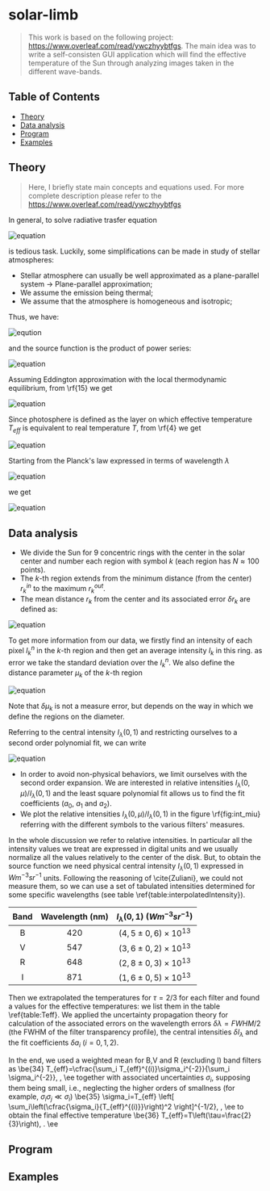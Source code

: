 # solar-limb

> This work is based on the following project: https://www.overleaf.com/read/ywczhyybtfgs. The main idea was to write a self-consisten GUI application which will find the effective temperature of the Sun through analyzing images taken in the different wave-bands.

## Table of Contents

- [Theory](#theory)
- [Data analysis](#data-analysis)
- [Program](#program)
- [Examples](#examples)

## Theory

> Here, I briefly state main concepts and equations used. For more complete description please refer to the https://www.overleaf.com/read/ywczhyybtfgs

In general, to solve radiative trasfer equation

![equation](http://latex.codecogs.com/gif.latex?\frac{dI_\lambda}{\kappa_\lambda&space;ds}=\frac{dI_\lambda}{d\tau_{\lambda&space;s}}=-I_\lambda&space;&plus;&space;\frac{\epsilon_\lambda}{\kappa_\lambda}=-I_\lambda&space;&plus;&space;S_\lambda,&space;\quad&space;\quad&space;\quad&space;(1))


is tedious task. Luckily, some simplifications can be made in study of stellar atmospheres:

- Stellar atmosphere can usually be well approximated as a plane-parallel system -> Plane-parallel approximation;
- We assume the emission being thermal;
- We assume that the atmosphere is homogeneous and isotropic;

Thus, we have:

![eqution](http://latex.codecogs.com/gif.latex?I^{(1)}_\lambda&space;=&space;B_\lambda&space;-\frac{\cos\theta}{\kappa_\lambda}\frac{\partial&space;B_\lambda}{\partial&space;z}&space;,&space;\quad&space;\quad&space;\quad&space;(2))

and the source function is the product of power series:

![equation](http://latex.codecogs.com/gif.latex?S_\lambda=I_\lambda\left(0,1\right)\sum_{n=0}^m&space;a_{\lambda&space;n}\tau_\lambda^n,&space;\quad&space;I_\lambda(0,&space;\mu)=I_\lambda(0,&space;1)=\sum_{n=0}^m&space;a_{\lambda&space;n}n!\mu^n,&space;\quad&space;\quad&space;\quad&space;(3))

Assuming Eddington approximation with the local thermodynamic equilibrium, from \rf{15} we get

![equation](http://latex.codecogs.com/gif.latex?T^4(\tau)=\frac{3}{4}T_{eff}^4\left(\tau&plus;\frac{2}{3}\right),&space;\quad&space;\quad&space;\quad&space;(4))

Since photosphere is defined as the layer on which effective temperature $T_{eff}$ is equivalent to real temperature $T$, from \rf{4} we get

![equation](http://latex.codecogs.com/gif.latex?T_{eff}^{phot}=T\left(\tau=2/3\right),&space;\quad&space;\quad&space;\quad&space;(5))

Starting from the Planck's law expressed in terms of wavelength $\lambda$

![equation](http://latex.codecogs.com/gif.latex?B_\lambda(\lambda,&space;T)=\frac{2hc^2}{\lambda^5}&space;\frac{1}{e^{\frac{hc}{\lambda&space;k_B&space;T}}&space;-1},&space;\quad&space;\quad&space;\quad&space;(6))

we get

![equation](http://latex.codecogs.com/gif.latex?T(\tau_\lambda)=\frac{hc}{k\lambda}\frac{1}{\log\left(1&plus;\frac{2hc^2}{\lambda^5S_\lambda(\tau_\lambda)}\right)}&space;,&space;\quad&space;\quad&space;\quad&space;(7))

## Data analysis

- We divide the Sun for 9 concentric rings with the center in the solar center and number each region with symbol $k$ (each region has $N\approx 100$ points). 
- The  $k$-th region extends from the minimum distance (from the center) $r_k^{in}$ to the maximum $r_k^{out}$. 
- The mean distance $r_k$ from the center and its associated error $\delta r_k$ are defined as:

![equation](http://latex.codecogs.com/gif.latex?r_k=\frac{r_k^{in}&plus;r_k^{out}}{2},&space;\quad&space;\delta&space;r_k=\frac{r_k^{in}-r_k^{out}}{2}&space;,&space;\quad&space;\quad&space;\quad&space;(8))

To get more information from our data, we firstly find an intensity of each pixel $I_k^n$ in the $k$-th region and then get an average intensity $I_k$ in this ring. as error we take the standard deviation over the $I_k^n$. We also define the distance parameter $\mu_k$ of the $k$-th region 

![equation](http://latex.codecogs.com/gif.latex?I_k=\frac{1}{N_k}\sum_{n=1}^{N_k}I_k^n\pm\Delta_k&space;I_k,&space;\quad&space;\mu_k=\sqrt{1-\left(\frac{r_k}{R}\right)^2}\pm\frac{r_k}{\sqrt{1-\left(\frac{r_k}{R}\right)^2}}\delta&space;r_k,&space;\quad&space;\quad&space;\quad&space;(9))

Note that $\delta\mu_k$ is not a measure error, but depends on the way in which we define the regions on the diameter.

Referring to the central intensity $I_\lambda\left(0, 1\right)$ and restricting ourselves to a second order polynomial fit, we can write

![equation](http://latex.codecogs.com/gif.latex?\frac{I_\lambda(0,\mu)}{I_\lambda(0,1)}=a_0&plus;a_1\mu&plus;2a_2\mu^2,&space;\quad&space;\frac{S_\lambda(\tau_\lambda)}{I_\lambda(0,1)}=a_0&plus;a_1\tau&plus;a_2\tau_\lambda^2,&space;\quad&space;\quad&space;\quad&space;(10))

- In order to avoid non-physical behaviors, we limit ourselves with the second order expansion. We are interested in relative intensities $I_\lambda(0, \mu)/I_\lambda(0, 1)$ and the least square polynomial fit allows us to find the fit coefficients ($a_0$, $a_1$ and $a_2$).
- We plot the relative intensities $I_\lambda(0, \mu)/I_\lambda(0, 1)$ in the figure \rf{fig:int_miu} referring with the different symbols to the various filters' measures.

In the whole discussion we refer to relative intensities. In particular all the intensity values we treat are expressed in digital units and we usually normalize all the values relatively to the center of the disk. But, to obtain the source function we need physical central intensity $I_{\lambda}(0, 1)$ expressed in $Wm^{-3}sr^{-1}$ units. Following the reasoning of \cite{Zuliani}, we could not measure them, so we can use a set of tabulated intensities determined for some specific wavelengths (see table \ref{table:interpolatedIntensity}). 

|Band | Wavelength (nm) | $I_{\lambda}(0,1)$ ($Wm^{-3}sr^{-1}$) | 
| :---: | :---: | :---: |
| B | 420 | $(4,5 \pm 0,6) \times 10^{13}$ |
| V | 547 | $(3,6 \pm 0,2) \times 10^{13}$ |
| R | 648 | $(2,8 \pm 0,3) \times 10^{13}$ |
| I | 871 | $(1,6 \pm 0,5) \times 10^{13}$ |

Then we extrapolated the temperatures for $\tau=2/3$ for each filter and found a values for the effective temperatures: we list them in the table \ref{table:Teff}. We applied the uncertainty propagation theory for calculation of the associated errors on the wavelength errors $\delta\lambda=FWHM/2$ (the FWHM of the filter transparency profile), the central intensities $\delta I_\lambda$ and the fit coefficients $\delta a_i$ ($i=0,1,2$).

In the end, we used a weighted mean for B,V and R (excluding I) band filters as
\be{34}
T_{eff}=\cfrac{\sum_i T_{eff}^{(i)}\sigma_i^{-2}}{\sum_i \sigma_i^{-2}}\, ,
\ee
together with associated uncertainties $\sigma_i$, supposing them being small, i.e., neglecting the higher orders of smallness (for example, $\sigma_i \sigma_j \ll \sigma_i$) 
\be{35}
\sigma_i=T_{eff} \left[ \sum_i\left(\cfrac{\sigma_i}{T_{eff}^{(i)}}\right)^2 \right]^{-1/2}\, ,
\ee
to obtain the final effective temperature
\be{36}
T_{eff}=T\left(\tau=\frac{2}{3}\right)\, .
\ee

## Program



## Examples
